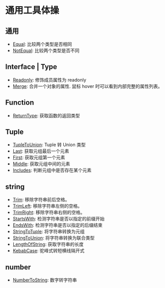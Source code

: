# 通用工具体操

## 通用

- [Equal](./Equal.ts): 比较两个类型是否相同
- [NotEqual](./NotEqual.ts): 比较两个类型是否不同

## Interface | Type

- [Readonly](./interface-type/Readonly.ts): 修饰成员属性为 readonly
- [Merge](./interface-type/Merge.ts): 合并一个对象的属性. 鼠标 hover 时可以看到内部完整的属性列表。

## Function

- [ReturnType](./function/ReturnType.ts): 获取函数的返回类型

## Tuple

- [TupleToUnion](./tuple/TupleToUnion.ts): Tuple 转 Union 类型
- [Last](./tuple/Last.ts): 获取元组最后一个元素
- [First](./tuple/First.ts): 获取元组第一个元素
- [Middle](./tuple/Middle.ts): 获取元组中间的元素
- [Includes](./tuple/Includes.ts): 判断元组中是否存在某个元素

## string

- [Trim](./string/Trim.ts): 移除字符串前后空格。
- [TrimLeft](./string/TrimLeft.ts): 移除字符串左侧的空格。
- [TrimRight](./string/TrimRight.ts): 移除字符串右侧的空格。
- [StartsWith](./string/StartsWith.ts): 检测字符串是否以指定的前缀开始
- [EndsWith](./string/EndsWith.ts): 检测字符串是否以指定的后缀结束
- [StringToTuple](./string/StringToTuple.ts): 将字符串转换为元组
- [StringToUnion](./string/StringToUnion.ts): 将字符串转换为联合类型
- [LengthOfString](./string/LengthOfString.ts): 获取字符串的长度
- [KebabCase](./string/KebabCase.ts): 驼峰式转短横线隔开式

## number

- [NumberToString](./number/NumberToString.ts): 数字转字符串
